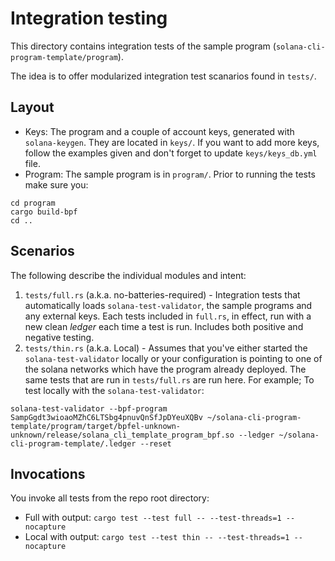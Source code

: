 # Integration testing

This directory contains integration tests of the sample program (`solana-cli-program-template/program`).

The idea is to offer modularized integration test scanarios found in `tests/`.

## Layout
* Keys: The program and a couple of account keys, generated with `solana-keygen`. They are located in `keys/`.
If you want to add more keys, follow the examples given and don't forget to update `keys/keys_db.yml` file.
* Program: The sample program is in `program/`. Prior to running the tests make sure you:
```
cd program
cargo build-bpf
cd ..
```
## Scenarios
The following describe the individual modules and intent:
1. `tests/full.rs` (a.k.a. no-batteries-required) - Integration tests that automatically loads `solana-test-validator`, the sample programs and any external keys. Each tests included in `full.rs`, in effect, run with a new clean *ledger* each time a test is run. Includes both positive and negative testing.
2. `tests/thin.rs` (a.k.a. Local) - Assumes that you've either started the `solana-test-validator` locally or your configuration is pointing to one of the solana networks which have the program already deployed. The same tests that are run in `tests/full.rs` are run here.
For example; To test locally with the `solana-test-validator`:
```
solana-test-validator --bpf-program SampGgdt3wioaoMZhC6LTSbg4pnuvQnSfJpDYeuXQBv ~/solana-cli-program-template/program/target/bpfel-unknown-unknown/release/solana_cli_template_program_bpf.so --ledger ~/solana-cli-program-template/.ledger --reset
```

## Invocations
You invoke all tests from the repo root directory:
* Full with output: `cargo test --test full -- --test-threads=1 --nocapture`
* Local with output: `cargo test --test thin -- --test-threads=1 --nocapture`
